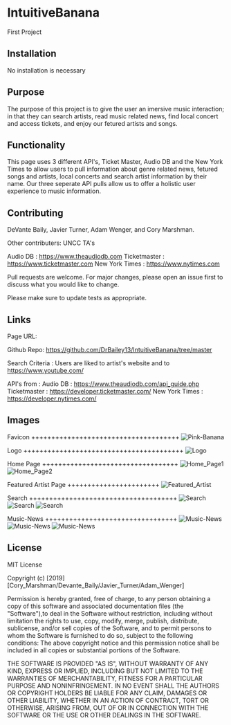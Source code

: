 # IntuitiveBanana
First Project 

## Installation

No installation is necessary

## Purpose
The purpose of this project is to give the user an imersive music interaction; in that they can search artists, read music related news, find local concert and access tickets, and enjoy our fetured artists and songs. 

## Functionality

This page uses 3 different API's, Ticket Master, Audio DB and the New York Times to allow users to pull information about genre related news, fetured songs and artists, local concerts and search artist information by their name. Our three seperate API pulls allow us to offer a holistic user experience to music information. 

## Contributing

DeVante Baily, Javier Turner, Adam Wenger, and Cory Marshman. 

Other contributers: UNCC TA's

Audio DB : https://www.theaudiodb.com 
Ticketmaster : https://www.ticketmaster.com
New York Times : https://www.nytimes.com

Pull requests are welcome. For major changes, please open an issue first to discuss what you would like to change.

Please make sure to update tests as appropriate.

## Links

Page URL: 

Github Repo: https://github.com/DrBailey13/IntuitiveBanana/tree/master

Search Criteria : 
    Users are liked to artist's website and to https://www.youtube.com/

API's from : 
    Audio DB : https://www.theaudiodb.com/api_guide.php
    Ticketmaster : https://developer.ticketmaster.com/
    New York Times : https://developer.nytimes.com/

## Images

Favicon +++++++++++++++++++++++++++++++++++++
![Pink-Banana](assets/images/pink-banana-favicon.png)

Logo ++++++++++++++++++++++++++++++++++++++++
![Logo](assets/images/intuitive_banana.png)

Home Page ++++++++++++++++++++++++++++++++++
![Home_Page1](assets/images/home_page/home_page1.png)
![Home_Page2](assets/images/home_page/home_page2.png)

Featured Artist Page +++++++++++++++++++++++
![Featured_Artist](assets/images/featured_artist/featured_artist1.png)

Search +++++++++++++++++++++++++++++++++++++
![Search](assets/images/search/search1.png)
![Search](assets/images/search/search2.png)
![Search](assets/images/search/search3.png)

Music-News +++++++++++++++++++++++++++++++++
![Music-News](assets/images/music_news/music_news1.png)
![Music-News](assets/images/music_news/music_news2.png)
![Music-News](assets/images/music_news/music_news3.png)


## License
MIT License

Copyright (c) [2019] [Cory_Marshman/Devante_Baily/Javier_Turner/Adam_Wenger]

Permission is hereby granted, free of charge, to any person obtaining a copy of this software and associated documentation files (the "Software"),to deal in the Software without restriction, including without limitation the rights to use, copy, modify, merge, publish, distribute, sublicense, and/or sell copies of the Software, and to permit persons to whom the Software is furnished to do so, subject to the following conditions: The above copyright notice and this permission notice shall be included in all copies or substantial portions of the Software.

THE SOFTWARE IS PROVIDED "AS IS", WITHOUT WARRANTY OF ANY KIND, EXPRESS OR IMPLIED, INCLUDING BUT NOT LIMITED TO THE WARRANTIES OF MERCHANTABILITY, FITNESS FOR A PARTICULAR PURPOSE AND NONINFRINGEMENT. IN NO EVENT SHALL THE AUTHORS OR COPYRIGHT HOLDERS BE LIABLE FOR ANY CLAIM, DAMAGES OR OTHER LIABILITY, WHETHER IN AN ACTION OF CONTRACT, TORT OR OTHERWISE, ARISING FROM, OUT OF OR IN CONNECTION WITH THE SOFTWARE OR THE USE OR OTHER DEALINGS IN THE SOFTWARE.